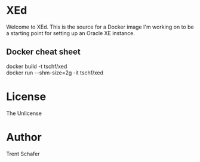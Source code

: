 # XEd

Welcome to XEd. This is the source for a Docker image I'm working on to be a starting point for setting up an Oracle XE instance. 

## Docker cheat sheet

docker build -t tschf/xed  
docker run --shm-size=2g -it tschf/xed

# License

The Unlicense

# Author

Trent Schafer


